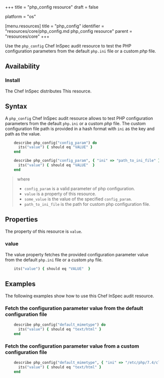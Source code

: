 +++
title = "php_config resource"
draft = false

platform = "os"

[menu.resources]
    title = "php_config"
    identifier = "resources/core/php_config.md php_config resource"
    parent = "resources/core"
+++

Use the `php_config` Chef InSpec audit resource to test the PHP configuration parameters from the default `php.ini` file or a custom *php* file.

## Availability

### Install

The Chef InSpec distributes This resource.

## Syntax

A `php_config` Chef InSpec audit resource allows to test PHP configuration parameters from the default `php.ini` or a custom *php* file. The custom configuration file path is provided in a hash format with `ini` as the key and path as the value.

```ruby
    describe php_config("config_param") do
      its("value") { should eq "VALUE" }
    end

    describe php_config("config_param", { "ini" => "path_to_ini_file" }) do
      its("value") { should eq "VALUE"  }
    end
```

> where
>
> - `config_param` is a valid parameter of php configuration.
> - `value` is a property of this resource.
> - `some_value` is the value of the specified `config_param`.
> - `path_to_ini_file` is the path for custom php configuration file.

## Properties

The property of this resource is `value`.

### value

The value property fetches the provided configuration parameter value from the default `php.ini` file or a custom `php` file.

```ruby
    its("value") { should eq "VALUE"  }
```

## Examples

The following examples show how to use this Chef InSpec audit resource.

### Fetch the configuration parameter value from the default configuration file

```ruby
    describe php_config("default_mimetype") do
      its("value") { should eq "text/html" }
    end
```

### Fetch the configuration parameter value from a custom configuration file

```ruby
    describe php_config("default_mimetype", { "ini" => "/etc/php/7.4/cli/php.ini" }) do
      its("value") { should eq "text/html" }
    end
```
